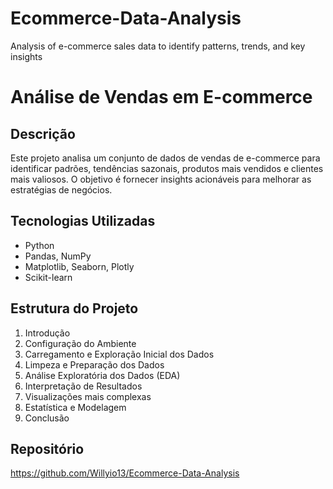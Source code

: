 # Ecommerce-Data-Analysis
Analysis of e-commerce sales data to identify patterns, trends, and key insights


# Análise de Vendas em E-commerce

## Descrição
Este projeto analisa um conjunto de dados de vendas de e-commerce para identificar padrões, tendências sazonais, produtos mais vendidos e clientes mais valiosos. O objetivo é fornecer insights acionáveis para melhorar as estratégias de negócios.

## Tecnologias Utilizadas
- Python
- Pandas, NumPy
- Matplotlib, Seaborn, Plotly
- Scikit-learn


## Estrutura do Projeto
   1. Introdução
   2. Configuração do Ambiente
   3. Carregamento e Exploração Inicial dos Dados
   4. Limpeza e Preparação dos Dados
   5. Análise Exploratória dos Dados (EDA)
   6. Interpretação de Resultados
   7. Visualizações mais complexas
   8. Estatística e Modelagem
   9. Conclusão

## Repositório
https://github.com/Willyio13/Ecommerce-Data-Analysis






  

